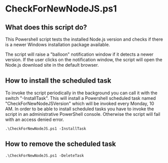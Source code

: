 # CheckForNewNodeJS.ps1

## What does this script do?

This Powershell script tests the installed Node.js version and checks if there is a newer Windows installation package available.

The script will raise a "balloon" notification window if it detects a newer version. If the user clicks on the notification window, the script will open the Node.js download site in the default browser. 

## How to install the scheduled task

To invoke the script periodically in the background you can call it with the switch "-InstallTask". This will install a Powershell scheduled task named "CheckForNewNodeJSVersion" which will be invoked every Monday, 10 AM. In order to be able to install scheduled tasks you have to invoke the script in an administrative PowerShell console. Otherwise the script will fail with an access denied error.
```
.\CheckForNewNodeJS.ps1 -InstallTask
```

## How to remove the scheduled task
```
.\CheckForNewNodeJS.ps1 -DeleteTask
```
